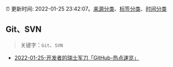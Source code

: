 :alarm_clock: 更新时间: 2022-01-25 23:42:07。[来源分类](../README.md)、[标签分类](../TAGS.md)、[时间分类](../TIMELINE.md)

## Git、SVN


> 关键字：`Git`、`SVN`



- [2022-01-25-开发者的瑞士军刀「GitHub-热点速览」](https://toutiao.io/k/9szt6fr) 